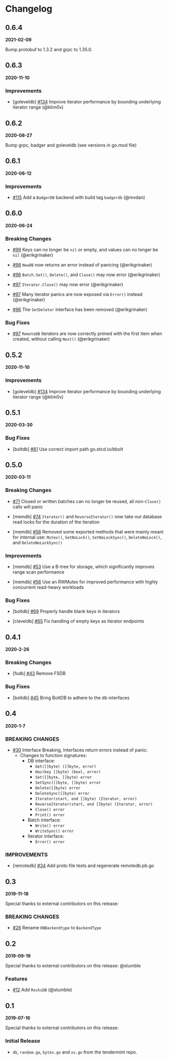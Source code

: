 # Changelog

## 0.6.4

**2021-02-09**

Bump protobuf to 1.3.2 and grpc to 1.35.0.

## 0.6.3

**2020-11-10**

### Improvements

- [goleveldb] [\#134](https://github.com/klyed/tm-db/pull/134) Improve iterator performance by bounding underlying iterator range (@klim0v)

## 0.6.2

**2020-08-27**

Bump grpc, badger and goleveldb (see versions in go.mod file)

## 0.6.1

**2020-08-12**

### Improvements

- [\#115](https://github.com/klyed/tm-db/pull/115) Add a `BadgerDB` backend with build tag `badgerdb` (@mvdan)

## 0.6.0

**2020-06-24**

### Breaking Changes

- [\#99](https://github.com/klyed/tm-db/pull/99) Keys can no longer be `nil` or empty, and values can no longer be `nil` (@erikgrinaker)

- [\#98](https://github.com/klyed/tm-db/pull/98) `NewDB` now returns an error instead of panicing (@erikgrinaker)

- [\#96](https://github.com/klyed/tm-db/pull/96) `Batch.Set()`, `Delete()`, and `Close()` may now error (@erikgrinaker)

- [\#97](https://github.com/klyed/tm-db/pull/97) `Iterator.Close()` may now error (@erikgrinaker)

- [\#97](https://github.com/klyed/tm-db/pull/97) Many iterator panics are now exposed via `Error()` instead (@erikgrinaker)

- [\#96](https://github.com/klyed/tm-db/pull/96) The `SetDeleter` interface has been removed (@erikgrinaker)

### Bug Fixes

- [\#97](https://github.com/klyed/tm-db/pull/97) `RemoteDB` iterators are now correctly primed with the first item when created, without calling `Next()` (@erikgrinaker)

## 0.5.2

**2020-11-10**

### Improvements

- [goleveldb] [\#134](https://github.com/klyed/tm-db/pull/134) Improve iterator performance by bounding underlying iterator range (@klim0v)

## 0.5.1

**2020-03-30**

### Bug Fixes

- [boltdb] [\#81](https://github.com/klyed/tm-db/pull/81) Use correct import path go.etcd.io/bbolt

## 0.5.0

**2020-03-11**

### Breaking Changes

- [\#71](https://github.com/klyed/tm-db/pull/71) Closed or written batches can no longer be reused, all non-`Close()` calls will panic

- [memdb] [\#74](https://github.com/klyed/tm-db/pull/74) `Iterator()` and `ReverseIterator()` now take out database read locks for the duration of the iteration

- [memdb] [\#56](https://github.com/klyed/tm-db/pull/56) Removed some exported methods that were mainly meant for internal use: `Mutex()`, `SetNoLock()`, `SetNoLockSync()`, `DeleteNoLock()`, and `DeleteNoLockSync()`

### Improvements

- [memdb] [\#53](https://github.com/klyed/tm-db/pull/53) Use a B-tree for storage, which significantly improves range scan performance

- [memdb] [\#56](https://github.com/klyed/tm-db/pull/56) Use an RWMutex for improved performance with highly concurrent read-heavy workloads

### Bug Fixes

- [boltdb] [\#69](https://github.com/klyed/tm-db/pull/69) Properly handle blank keys in iterators

- [cleveldb] [\#65](https://github.com/klyed/tm-db/pull/65) Fix handling of empty keys as iterator endpoints

## 0.4.1

**2020-2-26**

### Breaking Changes

- [fsdb] [\#43](https://github.com/klyed/tm-db/pull/43) Remove FSDB

### Bug Fixes

- [boltdb] [\#45](https://github.com/klyed/tm-db/pull/45) Bring BoltDB to adhere to the db interfaces

## 0.4

**2020-1-7**

### BREAKING CHANGES

- [\#30](https://github.com/klyed/tm-db/pull/30) Interface Breaking, Interfaces return errors instead of panic:
  - Changes to function signatures:
    - DB interface:
      - `Get([]byte) ([]byte, error)`
      - `Has(key []byte) (bool, error)`
      - `Set([]byte, []byte) error`
      - `SetSync([]byte, []byte) error`
      - `Delete([]byte) error`
      - `DeleteSync([]byte) error`
      - `Iterator(start, end []byte) (Iterator, error)`
      - `ReverseIterator(start, end []byte) (Iterator, error)`
      - `Close() error`
      - `Print() error`
    - Batch interface:
      - `Write() error`
      - `WriteSync() error`
    - Iterator interface:
      - `Error() error`

### IMPROVEMENTS

- [remotedb] [\#34](https://github.com/klyed/tm-db/pull/34) Add proto file tests and regenerate remotedb.pb.go

## 0.3

**2019-11-18**

Special thanks to external contributors on this release:

### BREAKING CHANGES

- [\#26](https://github.com/klyed/tm-db/pull/26/files) Rename `DBBackendtype` to `BackendType`

## 0.2

**2019-09-19**

Special thanks to external contributors on this release: @stumble

### Features

- [\#12](https://github.com/klyed/tm-db/pull/12) Add `RocksDB` (@stumble)

## 0.1

**2019-07-16**

Special thanks to external contributors on this release:

### Initial Release

- `db`, `random.go`, `bytes.go` and `os.go` from the tendermint repo.
